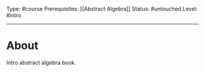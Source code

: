 Type: #course
Prerequisites: [[Abstract Algebra]]
Status: #untouched 
Level: #intro 

----
# About

Intro abstract algebra book.